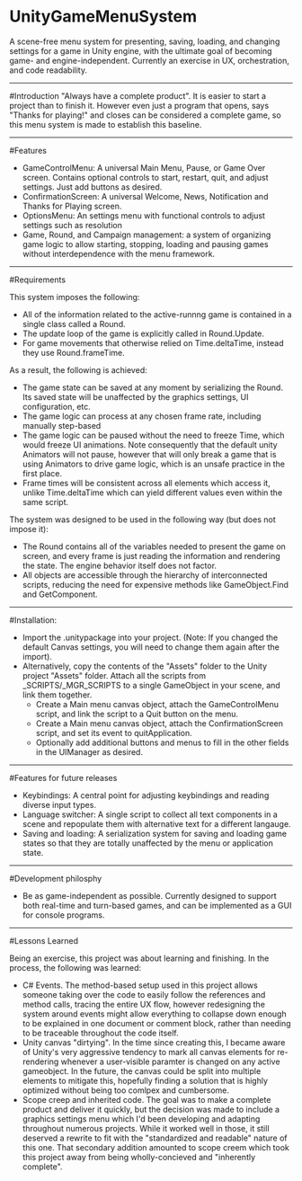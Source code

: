 # UnityGameMenuSystem
A scene-free menu system for presenting, saving, loading, and changing settings for a game in Unity engine, with the ultimate goal of becoming game- and engine-independent. Currently an exercise in UX, orchestration, and code readability.

-----
#Introduction
 "Always have a complete product". It is easier to start a project than to finish it. However even just a program that opens, says "Thanks for playing!" and closes can be considered a complete game, so this menu system is made to establish this baseline.


------
#Features
- GameControlMenu: A universal Main Menu, Pause, or Game Over screen. Contains optional controls to start, restart, quit, and adjust settings. Just add buttons as desired.
- ConfirmationScreen: A universal Welcome, News, Notification and Thanks for Playing screen.
- OptionsMenu: An settings menu with functional controls to adjust settings such as resolution
- Game, Round, and Campaign management: a system of organizing game logic to allow starting, stopping, loading and pausing games without interdependence with the menu framework.

------
#Requirements

This system imposes the following:
- All of the information related to the active-runnng game is contained in a single class called a Round.
- The update loop of the game is explicitly called in Round.Update.
- For game movements that otherwise relied on Time.deltaTime, instead they use Round.frameTime.

As a result, the following is achieved:
- The game state can be saved at any moment by serializing the Round. Its saved state will be unaffected by the graphics settings, UI configuration, etc.
- The game logic can process at any chosen frame rate, including manually step-based
- The game logic can be paused without the need to freeze Time, which would freeze UI animations. Note consequently that the default unity Animators will not pause, however that will only break a game that is using Animators to drive game logic, which is an unsafe practice in the first place.
- Frame times will be consistent across all elements which access it, unlike Time.deltaTime which can yield different values even within the same script.

The system was designed to be used in the following way (but does not impose it):
 - The Round contains all of the variables needed to present the game on screen, and every frame is just reading the information and rendering the state. The engine behavior itself does not factor.
 - All objects are accessible through the hierarchy of interconnected scripts, reducing the need for expensive methods like GameObject.Find and GetComponent.
 


------
#Installation:
- Import the .unitypackage into your project. (Note: If you changed the default Canvas settings, you will need to change them again after the import).
- Alternatively, copy the contents of the "Assets" folder to the Unity project "Assets" folder. Attach all the scripts from _SCRIPTS/_MGR_SCRIPTS to a single GameObject in your scene, and link them together. 
  - Create a Main menu canvas object, attach the GameControlMenu script, and link the script to a Quit button on the menu.
  - Create a Main menu canvas object, attach the ConfirmationScreen script, and set its event to quitApplication.
  - Optionally add additional buttons and menus to fill in the other fields in the UIManager as desired.


------
#Features for future releases
- Keybindings: A central point for adjusting keybindings and reading diverse input types.
- Language switcher: A single script to collect all text components in a scene and repopulate them with alternative text for a different langauge.
- Saving and loading: A serialization system for saving and loading game states so that they are totally unaffected by the menu or application state.


------
#Development philosphy
- Be as game-independent as possible. Currently designed to support both real-time and turn-based games, and can be implemented as a GUI for console programs.
 
-----
#Lessons Learned

Being an exercise, this project was about learning and finishing. In the process, the following was learned:
- C# Events. The method-based setup used in this project allows someone taking over the code to easily follow the references and method calls, tracing the entire UX flow, however redesigning the system around events might allow everything to collapse down enough to be explained in one document or comment block, rather than needing to be traceable throughout the code itself.
- Unity canvas "dirtying". In the time since creating this, I became aware of Unity's very aggressive tendency to mark all canvas elements for re-rendering whenever a user-visible paramter is changed on any active gameobject. In the future, the canvas could be split into multiple elements to mitigate this, hopefully finding a solution that is highly optimized without being too comlpex and cumbersome.
- Scope creep and inherited code. The goal was to make a complete product and deliver it quickly, but the decision was made to include a graphics settings menu which I'd been developing and adapting throughout numerous projects. While it worked well in those, it still deserved a rewrite to fit with the "standardized and readable" nature of this one. That secondary addition amounted to scope creem which took this project away from being wholly-concieved and "inherently complete".
